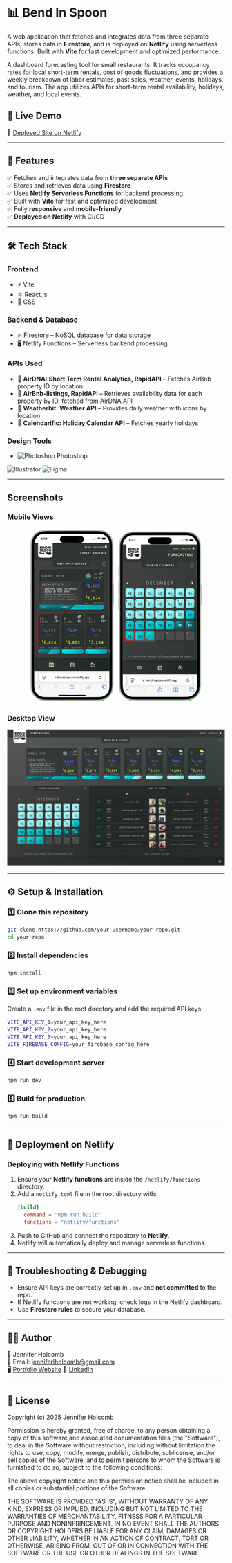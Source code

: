 # **📊 Bend In Spoon**  

A web application that fetches and integrates data from three separate APIs, stores data in **Firestore**, and is deployed on **Netlify** using serverless functions. Built with **Vite** for fast development and optimized performance.  

A dashboard forecasting tool for small restaurants. It tracks occupancy rates for local short-term rentals, cost of goods fluctuations, and provides a weekly breakdown of labor estimates, past sales, weather, events, holidays, and tourism. The app utilizes APIs for short-term rental availability, holidays, weather, and local events. 

## 🚀 **Live Demo**  
🔗 [Deployed Site on Netlify](https://bendinspoon.netlify.app/)  

---

## 📌 **Features**  
✅ Fetches and integrates data from **three separate APIs**  
✅ Stores and retrieves data using **Firestore**  
✅ Uses **Netlify Serverless Functions** for backend processing  
✅ Built with **Vite** for fast and optimized development  
✅ Fully **responsive** and **mobile-friendly**  
✅ **Deployed on Netlify** with CI/CD  

---

## 🛠️ **Tech Stack**  

### **Frontend**  
- ⚡ Vite
- ⚛️ React.js
- 🎨 CSS

### **Backend & Database**  
- 🔥 Firestore – NoSQL database for data storage  
- 🖥️ Netlify Functions – Serverless backend processing  

### **APIs Used**  
- 📡 **AirDNA: Short Term Rental Analytics, RapidAPI** – Fetches AirBnb property ID by location  
- 📡 **AirBnb-listings, RapidAPI** – Retrieves availability data for each property by ID, fetched from AirDNA API
- 📡 **Weatherbit: Weather API** – Provides daily weather with icons by location
- 📡 **Calendarific: Holiday Calendar API** – Fetches yearly holidays

### **Design Tools**
- <img src="https://upload.wikimedia.org/wikipedia/commons/a/af/Adobe_Photoshop_CC_icon.svg" alt="Photoshop" width="20"> Photoshop
<img src="https://upload.wikimedia.org/wikipedia/commons/f/fb/Adobe_Illustrator_CC_icon.svg" alt="Illustrator" width="40">
<img src="https://upload.wikimedia.org/wikipedia/commons/3/33/Figma-logo.svg" alt="Figma" width="40">


---

## Screenshots

### Mobile Views
<p align="center">
  <img src="./public/img/BendInSpoon_week.webp" alt="Mobile Screenshot 1" width="200"/>
  <img src="./public/img/BendInSpoon_tourism.webp" alt="Mobile Screenshot 2" width="200"/>
</p>

### Desktop View  
<p align="center">
  <img src="./public/img/BendInSpoon_desktop.webp" alt="Desktop Screenshot" width="700"/>  
</p>

---

## ⚙️ **Setup & Installation**  

### **1️⃣ Clone this repository**  
```sh
git clone https://github.com/your-username/your-repo.git
cd your-repo
```

### **2️⃣ Install dependencies**  
```sh
npm install
```

### **3️⃣ Set up environment variables**  
Create a `.env` file in the root directory and add the required API keys:  
```sh
VITE_API_KEY_1=your_api_key_here
VITE_API_KEY_2=your_api_key_here
VITE_API_KEY_3=your_api_key_here
VITE_FIREBASE_CONFIG=your_firebase_config_here
```

### **4️⃣ Start development server**  
```sh
npm run dev
```

### **5️⃣ Build for production**  
```sh
npm run build
```

---

## 🚀 **Deployment on Netlify**  

### **Deploying with Netlify Functions**  
1. Ensure your **Netlify functions** are inside the `/netlify/functions` directory.  
2. Add a `netlify.toml` file in the root directory with:  
   ```toml
   [build]
     command = "npm run build"
     functions = "netlify/functions"
   ```  
3. Push to GitHub and connect the repository to **Netlify**.  
4. Netlify will automatically deploy and manage serverless functions.  

---

## 🐞 **Troubleshooting & Debugging**  
- Ensure API keys are correctly set up in `.env` and **not committed** to the repo.  
- If Netlify functions are not working, check logs in the Netlify dashboard.  
- Use **Firestore rules** to secure your database.  

---

## 👨‍💻 **Author**  
👤 Jennifer Holcomb  
📧 Email: jenniferlholcomb@gmail.com  
🖥️ [Portfolio Website](https://jenholcomb.netlify.app) 
🔗 [LinkedIn](https://www.linkedin.com/in/jennifer-holcomb-pdx/)

---

## 📜 **License**  
 
Copyright (c) 2025 Jennifer Holcomb

Permission is hereby granted, free of charge, to any person obtaining a copy of this software and associated documentation files (the "Software"), to deal in the Software without restriction, including without limitation the rights to use, copy, modify, merge, publish, distribute, sublicense, and/or sell copies of the Software, and to permit persons to whom the Software is furnished to do so, subject to the following conditions:

The above copyright notice and this permission notice shall be included in all copies or substantial portions of the Software.

THE SOFTWARE IS PROVIDED "AS IS", WITHOUT WARRANTY OF ANY KIND, EXPRESS OR IMPLIED, INCLUDING BUT NOT LIMITED TO THE WARRANTIES OF MERCHANTABILITY, FITNESS FOR A PARTICULAR PURPOSE AND NONINFRINGEMENT. IN NO EVENT SHALL THE AUTHORS OR COPYRIGHT HOLDERS BE LIABLE FOR ANY CLAIM, DAMAGES OR OTHER LIABILITY, WHETHER IN AN ACTION OF CONTRACT, TORT OR OTHERWISE, ARISING FROM, OUT OF OR IN CONNECTION WITH THE SOFTWARE OR THE USE OR OTHER DEALINGS IN THE SOFTWARE.
